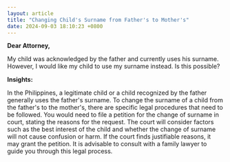 ```yaml
---
layout: article
title: "Changing Child's Surname from Father's to Mother's"
date: 2024-09-03 18:10:23 +0800
---
```


<p><strong>Dear Attorney,</strong></p><p>My child was acknowledged by the father and currently uses his surname. However, I would like my child to use my surname instead. Is this possible?</p><p><strong>Insights:</strong></p><p>In the Philippines, a legitimate child or a child recognized by the father generally uses the father's surname. To change the surname of a child from the father's to the mother's, there are specific legal procedures that need to be followed. You would need to file a petition for the change of surname in court, stating the reasons for the request. The court will consider factors such as the best interest of the child and whether the change of surname will not cause confusion or harm. If the court finds justifiable reasons, it may grant the petition. It is advisable to consult with a family lawyer to guide you through this legal process.</p>